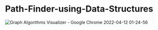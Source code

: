 # Path-Finder-using-Data-Structures
![Graph Algorithms Visualizer - Google Chrome 2022-04-12 01-24-56](https://user-images.githubusercontent.com/76614165/162819701-b55fbe53-802d-411e-8027-ff6e614345ac.gif)
